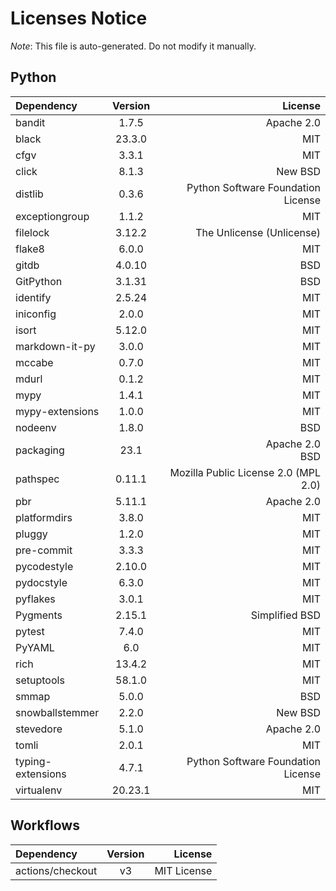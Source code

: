 # Licenses Notice
*Note*: This file is auto-generated. Do not modify it manually.
## Python
| Dependency | Version | License |
|:-----------|:-------:|--------:|
|bandit|1.7.5|Apache 2.0|
|black|23.3.0|MIT|
|cfgv|3.3.1|MIT|
|click|8.1.3|New BSD|
|distlib|0.3.6|Python Software Foundation License|
|exceptiongroup|1.1.2|MIT|
|filelock|3.12.2|The Unlicense (Unlicense)|
|flake8|6.0.0|MIT|
|gitdb|4.0.10|BSD|
|GitPython|3.1.31|BSD|
|identify|2.5.24|MIT|
|iniconfig|2.0.0|MIT|
|isort|5.12.0|MIT|
|markdown-it-py|3.0.0|MIT|
|mccabe|0.7.0|MIT|
|mdurl|0.1.2|MIT|
|mypy|1.4.1|MIT|
|mypy-extensions|1.0.0|MIT|
|nodeenv|1.8.0|BSD|
|packaging|23.1|Apache 2.0<br/>BSD|
|pathspec|0.11.1|Mozilla Public License 2.0 (MPL 2.0)|
|pbr|5.11.1|Apache 2.0|
|platformdirs|3.8.0|MIT|
|pluggy|1.2.0|MIT|
|pre-commit|3.3.3|MIT|
|pycodestyle|2.10.0|MIT|
|pydocstyle|6.3.0|MIT|
|pyflakes|3.0.1|MIT|
|Pygments|2.15.1|Simplified BSD|
|pytest|7.4.0|MIT|
|PyYAML|6.0|MIT|
|rich|13.4.2|MIT|
|setuptools|58.1.0|MIT|
|smmap|5.0.0|BSD|
|snowballstemmer|2.2.0|New BSD|
|stevedore|5.1.0|Apache 2.0|
|tomli|2.0.1|MIT|
|typing-extensions|4.7.1|Python Software Foundation License|
|virtualenv|20.23.1|MIT|
## Workflows
| Dependency | Version | License |
|:-----------|:-------:|--------:|
|actions/checkout|v3|MIT License|
